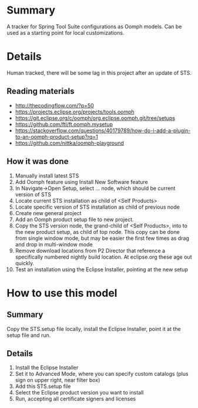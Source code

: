 # Summary

A tracker for Spring Tool Suite configurations as Oomph models.  Can be used as a starting point for local customizations.

# Details

Human tracked, there will be some lag in this project after an update of STS.

## Reading materials
- http://thecodingflow.com/?p=50
- https://projects.eclipse.org/projects/tools.oomph
- https://git.eclipse.org/c/oomph/org.eclipse.oomph.git/tree/setups
- https://github.com/ftl/ft.oomph.mysetup
- https://stackoverflow.com/questions/40179789/how-do-i-add-a-plugin-to-an-oomph-product-setup?rq=1
- https://github.com/nittka/oomph-playground

## How it was done

1. Manually install latest STS
1. Add Oomph feature using Install New Software feature
1. In Navigate->Open Setup, select <Self Products>... node, which should be current version of STS
1. Locate current STS installation as child of \<Self Products\>
1. Locate specific version of STS installation as child of previous node
1. Create new general project
1. Add an Oomph product setup file to new project.
1. Copy the STS version node, the grand-child of \<Self Products\>, into to the new product setup, as child of top node.  This copy can be done from single window mode, but may be easier the first few times as drag and drop in multi-window mode 
1. Remove download locations from P2 Director that reference a specifically numbered nightly build location.  At eclipse.org these age out quickly.
1. Test an installation using the Eclipse Installer, pointing at the new setup 

# How to use this model

## Summary

Copy the STS.setup file locally, install the Eclipse Installer, point it at the setup file and run.

## Details

1. Install the Eclipse Installer
1. Set it to Advanced Mode, where you can specify custom catalogs (plus sign on upper right, near filter box)
1. Add this STS.setup file
1. Select the Eclipse product version you want to install
1. Run, accepting all certificate signers and licenses
